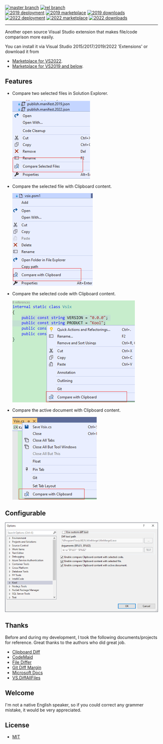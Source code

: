 [![master branch](https://img.shields.io/azure-devops/build/heku/d55bc262-1377-4ae3-9410-4c98cfa53de8/13/master?label=master)](https://dev.azure.com/heku/Kool.VsDiff/_build/latest?definitionId=13&branchName=master)
[![rel branch](https://img.shields.io/azure-devops/build/heku/d55bc262-1377-4ae3-9410-4c98cfa53de8/13/rel?label=rel)](https://dev.azure.com/heku/Kool.VsDiff/_build/latest?definitionId=13&branchName=rel)
<br>
[![2019 deployment](https://vsrm.dev.azure.com/heku/_apis/public/Release/badge/d55bc262-1377-4ae3-9410-4c98cfa53de8/1/2)](https://dev.azure.com/heku/Kool.VsDiff/_dashboards/dashboard/20a03b79-52be-46f5-b869-d5b3a2fc37bf)
[![2019 marketplace](https://img.shields.io/visual-studio-marketplace/v/heku.vsdiff.svg?label=2019-Marketplace)](https://marketplace.visualstudio.com/items?itemName=heku.vsdiff)
[![2019 downloads](https://img.shields.io/visual-studio-marketplace/d/heku.vsdiff.svg?label=2019-Downloads)](https://marketplace.visualstudio.com/items?itemName=heku.vsdiff)
<br>
[![2022 deployment](https://vsrm.dev.azure.com/heku/_apis/public/Release/badge/d55bc262-1377-4ae3-9410-4c98cfa53de8/1/3)](https://dev.azure.com/heku/Kool.VsDiff/_dashboards/dashboard/20a03b79-52be-46f5-b869-d5b3a2fc37bf)
[![2022 marketplace](https://img.shields.io/visual-studio-marketplace/v/heku.vsdiff2022.svg?label=2022-Marketplace)](https://marketplace.visualstudio.com/items?itemName=heku.vsdiff2022)
[![2022 downloads](https://img.shields.io/visual-studio-marketplace/d/heku.vsdiff2022.svg?label=2022-Downloads)](https://marketplace.visualstudio.com/items?itemName=heku.vsdiff2022)

--------

Another open source Visual Studio extension that makes file/code comparison more easily.

You can install it via Visual Studio 2015/2017/2019/2022 'Extensions' or download it from
- [Marketplace for VS2022](https://marketplace.visualstudio.com/items?itemName=heku.VsDiff2022).
- [Marketplace for VS2019 and below](https://marketplace.visualstudio.com/items?itemName=heku.VsDiff).

## Features

- Compare two selected files in Solution Explorer.

    ![CompareSelectedFiles.png](Screenshots/CompareSelectedFiles.png)

- Compare the selected file with Clipboard content.

    ![CompareSelectedFileWithClipboard.png](Screenshots/CompareSelectedFileWithClipboard.png)

- Compare the selected code with Clipboard content.

    ![CompareSelectedCodeWithClipboard.png](Screenshots/CompareSelectedCodeWithClipboard.png)

- Compare the active document with Clipboard content.

    ![CompareActiveDocumentWithClipboard.png](Screenshots/CompareActiveDocumentWithClipboard.png)

## Configurable

![Configuration.png](Screenshots/Configuration.png)

## Thanks

Before and during my development, I took the following documents/projects for reference. Great thanks to the authors who did great job.

- [Clipboard Diff](https://github.com/einaregilsson/ClipboardDiff)
- [CodeMaid](https://github.com/codecadwallader/codemaid)
- [File Differ](https://github.com/madskristensen/FileDiffer)
- [Git Diff Margin](https://github.com/laurentkempe/GitDiffMargin)
- [Microsoft Docs](https://docs.microsoft.com/en-us/visualstudio/extensibility/)
- [VS.DiffAllFiles](https://github.com/deadlydog/VS.DiffAllFiles)

## Welcome

I'm not a native English speaker, so if you could correct any grammer mistake, it would be very appreciated.

## License

- [MIT](LICENSE)